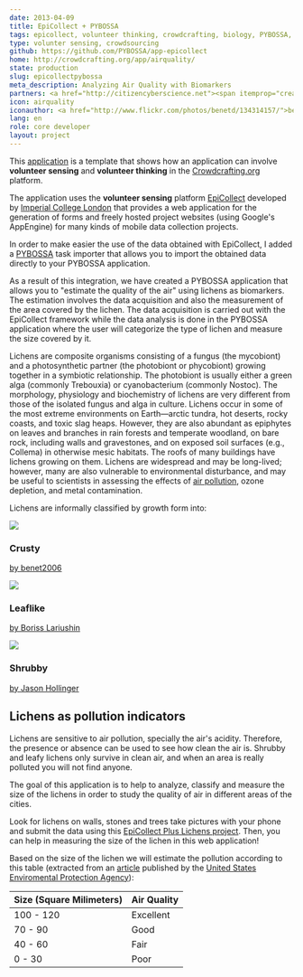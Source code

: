 ```yaml
---
date: 2013-04-09
title: EpiCollect + PYBOSSA
tags: epicollect, volunteer thinking, crowdcrafting, biology, PYBOSSA, air quality, science
type: volunter sensing, crowdsourcing
github: https://github.com/PYBOSSA/app-epicollect
home: http://crowdcrafting.org/app/airquality/
state: production
slug: epicollectpybossa
meta_description: Analyzing Air Quality with Biomarkers
partners: <a href="http://citizencyberscience.net"><span itemprop="creator">Citizen Cyberscience Centre</span></a>, <a href="http://www.imperial.ac.uk/"><span itemprop="creator">Imperial College London</span></a>
icon: airquality
iconauthor: <a href="http://www.flickr.com/photos/benetd/134314157/">benet2006</a>
lang: en
role: core developer
layout: project
---
```


This [application](http://crowdcrafting.org/app/airquality/) is a template that shows how an application can involve **volunteer sensing** and **volunteer thinking** in the [Crowdcrafting.org](http://crowdcrafting.org) platform.

The application uses the **volunteer sensing** platform [EpiCollect](http://plus.epicollect.net) developed by [Imperial College London](http://www.imperial.ac.uk/) that provides a web application for the generation of forms and freely hosted project websites (using Google's AppEngine) for many kinds of mobile data collection projects. 

In order to make easier the use of the data obtained with EpiCollect, I added a [PYBOSSA](http://dev.pybossa.com) task importer that allows you to import the obtained data directly to your PYBOSSA application.

As a result of this integration, we have created a PYBOSSA application that allows you to "estimate the quality of the air" using lichens as biomarkers. The estimation involves the data acquisition and also the measurement of the area covered by the lichen. The data acquisition is carried out with the EpiCollect framework while the data analysis is done in the PYBOSSA application where the user will categorize the type of lichen and measure the size covered by it.

<p>Lichens are composite organisms consisting of a fungus (the mycobiont) and a photosynthetic partner (the photobiont or phycobiont) growing together in a symbiotic relationship. The photobiont is usually either a green alga (commonly Trebouxia) or cyanobacterium (commonly Nostoc). The morphology, physiology and biochemistry of lichens are very different from those of the isolated fungus and alga in culture. Lichens occur in some of the most extreme environments on Earth—arctic tundra, hot deserts, rocky coasts, and toxic slag heaps. However, they are also abundant as epiphytes on leaves and branches in rain forests and temperate woodland, on bare rock, including walls and gravestones, and on exposed soil surfaces (e.g., Collema) in otherwise mesic habitats. The roofs of many buildings have lichens growing on them. Lichens are widespread and may be long-lived; however, many are also vulnerable to environmental disturbance, and may be useful to scientists in assessing the effects of <a href="http://www.nature.com/nature/journal/v289/n5795/abs/289289a0.html">air pollution</a>, ozone depletion, and metal contamination.</p>

<p>Lichens are informally classified by growth form into:</p>
<div class="row">
<div class="col-md-12">
    <div class="col-md-4">
        <div class="thumbnail">
            <img src="http://farm1.staticflickr.com/47/134314157_b17f465dfc.jpg">
        <h3>Crusty</h3>
        <p><a href="http://www.flickr.com/photos/benetd/134314157/"><i class="fa fa-picture-o"></i> by benet2006</a></p>
        </div>
    </div>
    <div class="col-md-4">
        <div class="thumbnail">
            <img src="http://farm3.staticflickr.com/2607/3986134065_faebf320c6.jpg">
            <h3>Leaflike</h3>
            <p><a href="http://www.flickr.com/photos/zquirell/3986134065/"><i class="fa fa-picture-o"></i> by Boriss Lariushin</a></p>
        </div>
    </div>
    <div class="col-md-4">
        <div class="thumbnail">
            <img src="http://farm4.staticflickr.com/3294/2451758194_ea0bbfdcc9.jpg">
            <h3>Shrubby</h3>
            <p><a href="http://www.flickr.com/photos/7147684@N03/2451758194/"><i class="fa fa-picture-o"></i> by Jason Hollinger</a></p>
        </div>
    </div>
</div>
</div>

<h2>Lichens as pollution indicators</h2>
<p>Lichens are sensitive to air pollution, specially the air's acidity. Therefore, the presence or absence can be used to see how clean the air is. Shrubby and leafy lichens only survive in clean air, and when an area is really polluted you will not find anyone.</p>

<p>The goal of this application is to help to analyze, classify and measure the size of the lichens in order to study the quality of air in different areas of the cities.</p>

<p>Look for lichens on walls, stones and trees take pictures with your phone and submit the data using this <a href="http://plus.epicollet.net/lichens">EpiCollect Plus Lichens project</a>. Then, you can help in measuring the size of the lichen in this web application!</p>
<p>Based on the size of the lichen we will estimate the pollution according to this table (extracted from an <a href="http://www.epa.gov/airnow/workshop_teachers/dont_take_a_lichen_for_pollution.pdf">article</a> published by the <a href="http://www.epa.gov/">United States Enviromental Protection Agency</a>):</p>
<table class="table table-striped">
    <thead>
        <tr>
            <th>Size (Square Milimeters)</th>
            <th>Air Quality</th>
        </tr>
    </thead>
    <tbody>
        <tr>
            <td>100 - 120</td>
            <td>Excellent</td>
        </tr>
        <tr>
            <td>70 - 90</td>
            <td>Good</td>
        </tr>
        <tr>
            <td>40 - 60</td>
            <td>Fair</td>
        </tr>
        <tr>
            <td>0 - 30</td>
            <td>Poor</td>
        </tr>
    </tbody>
</table>
